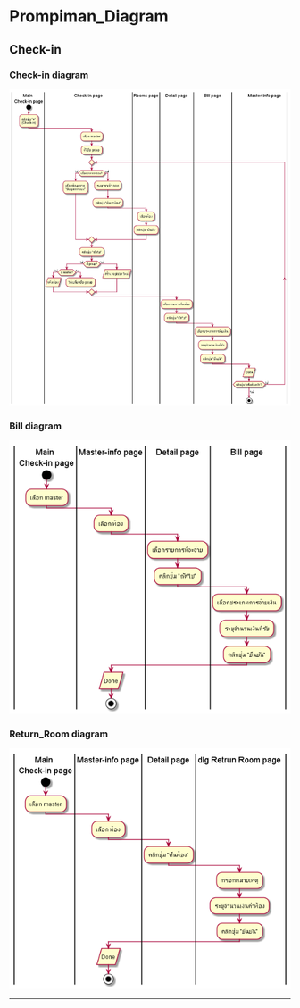 # Prompiman_Diagram

## Check-in

### Check-in diagram 
![Check-in diagram](out/diagram/Check-in/Check-in/Check-in.png)

### Bill diagram 
![Bill diagram](out/diagram/Check-in/Bill/Bill.png)

### Return_Room diagram 
![Return_Room diagram](out/diagram/Check-in/Return_Room/Return_Room.png)

---